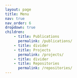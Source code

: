 ```yaml
---
layout: page
title: Menu
nav: true
nav_order: 6
dropdown: true
children:
    - title: Publications
      permalink: /publications/
    - title: divider
    - title: Projects
      permalink: /projects/
    - title: divider
    - title: Repositories
      permalink: /repositories/
---
```

